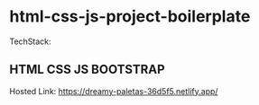 # html-css-js-project-boilerplate
TechStack:
## HTML CSS JS BOOTSTRAP
Hosted Link: https://dreamy-paletas-36d5f5.netlify.app/
